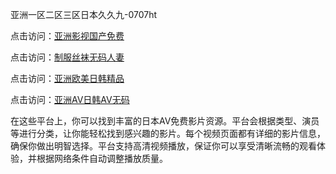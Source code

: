 亚洲一区二区三区日本久久九-0707ht


点击访问：<a href="https://bered.pages.dev/">亚洲影视国产免费</a>

点击访问：<a href="https://gsd-agv.pages.dev/">制服丝袜无码人妻</a>

点击访问：<a href="https://gfd-5xg.pages.dev/">亚洲欧美日韩精品</a>

点击访问：<a href="https://fdhf-454.pages.dev/">亚洲AV日韩AV无码</a>

在这些平台上，你可以找到丰富的日本AV免费影片资源。平台会根据类型、演员等进行分类，让你能轻松找到感兴趣的影片。每个视频页面都有详细的影片信息，确保你做出明智选择。平台支持高清视频播放，保证你可以享受清晰流畅的观看体验，并根据网络条件自动调整播放质量。

<span style="display:none;">[Canonical link](https://github.com/hehe20250707/hehe3 ）</span>
